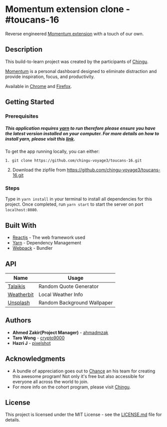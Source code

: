 # Momentum extension clone - #toucans-16 

Reverse engineered [Momentum extension](https://momentumdash.com/) with a touch of our own.   

## Description
This build-to-learn project was created by the participants of [Chingu](https://chingu-cohorts.github.io/chingu-directory/).

[Momentum](https://momentumdash.com/) is a personal dashboard designed to eliminate distraction and provide inspiration, focus, and productivity. 

Available in [Chrome](https://chrome.google.com/webstore/detail/momentum/laookkfknpbbblfpciffpaejjkokdgca) and [Firefox](https://addons.mozilla.org/en-US/firefox/addon/momentumdash/).

## Getting Started

### Prerequisites

##### This application requires [yarn](https://yarnpkg.com/en/) to run therefore please ensure you have the latest version installed on your computer. For more details on how to install yarn, please visit this [link](https://yarnpkg.com/en/docs/install).

To get the app running locally, you can either:
```
1. git clone https://github.com/chingu-voyage3/toucans-16.git
```
2. Download the zipfile from https://github.com/chingu-voyage3/toucans-16.git


### Steps
Type in `yarn install` in your terminal to install all dependencies for this project. Once completed, run `yarn start` to start the server on port `localhost:8080`.


## Built With
* [Reactjs](https://reactjs.org/) - The web framework used
* [Yarn](https://yarnpkg.com/en/) - Dependency Management
* [Webpack](https://webpack.js.org/) - Bundler

## API

| Name | Usage|
| ------ | ------ |
| [Talaikis](https://talaikis.com/api/quotes/random/) | Random Quote Generator |
| [Weatherbit](https://api.weatherbit.io/v2.0/) |Local Weather Info |
| [Unsplash](https://unsplash.com/developers) | Random Background Wallpaper|


## Authors

* **Ahmed Zakir(Project Manager)** - [ahmadmzak](https://github.com/ahmadmzak)
* **Taro Wong** - [crypto9000](https://github.com/TaroWong)
* **Hazri J** - [pixelshot](https://github.com/Pixelshot)


## Acknowledgments

* A bundle of appreciation goes out to [Chance](https://medium.com/@tropicalchancer) an his team for creating this awesome program! Not only it's free but also accessible for everyone all across the world to join.
* For more info on the cohort program, please visit [Chingu](https://chingu-cohorts.github.io/chingu-directory/).

## License

This project is licensed under the MIT License - see the [LICENSE.md](LICENSE.md) file for details.

